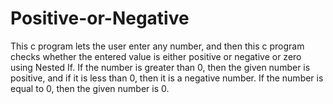 # Positive-or-Negative
This c program lets the user enter any number, and then this c program checks whether the entered value is either positive or negative or zero using Nested If.
If the number is greater than 0, then the given number is positive, and if it is less than 0, then it is a negative number. If the number is equal to 0, then the given number is 0.
